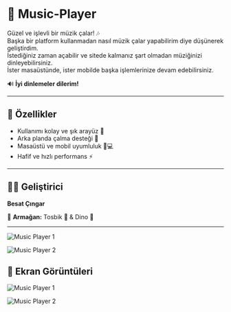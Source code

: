 # 🎵 Music-Player

Güzel ve işlevli bir müzik çalar! 🎶  
Başka bir platform kullanmadan nasıl müzik çalar yapabilirim diye düşünerek geliştirdim.  
İstediğiniz zaman açabilir ve sitede kalmanız şart olmadan müziğinizi dinleyebilirsiniz.  
İster masaüstünde, ister mobilde başka işlemlerinize devam edebilirsiniz.  

🔊 **İyi dinlemeler dilerim!**  

---

## 🚀 Özellikler
- Kullanımı kolay ve şık arayüz 🎨  
- Arka planda çalma desteği 🔄  
- Masaüstü ve mobil uyumluluk 📱💻  
- Hafif ve hızlı performans ⚡  

---

## 👨‍💻 Geliştirici
**Besat Çıngar**  

🎁 **Armağan:** Tosbik 🐢 & Dino 🦖  

---

![Music Player 1](https://github.com/user-attachments/assets/a9bfceb1-7fdd-4d3d-8d05-97034c94b9bc)  

![Music Player 2](https://github.com/user-attachments/assets/fdd76898-cb6c-4264-b62f-6922f8d752f7)  


## 📸 Ekran Görüntüleri  

![Music Player 1](https://github.com/user-attachments/assets/a9bfceb1-7fdd-4d3d-8d05-97034c94b9bc)  

![Music Player 2](https://github.com/user-attachments/assets/fdd76898-cb6c-4264-b62f-6922f8d752f7)  
